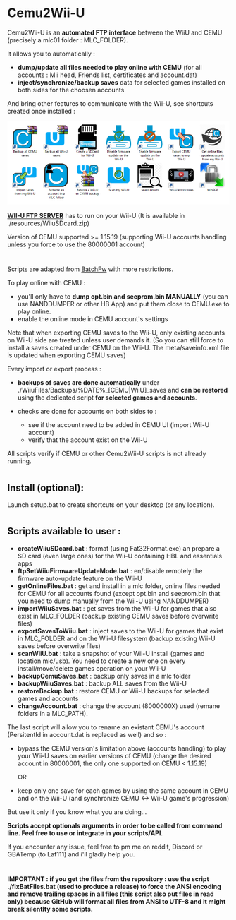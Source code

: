 # Cemu2Wii-U


Cemu2Wii-U is an **automated FTP interface** between the WiiU and CEMU (precisely a mlc01 folder : MLC_FOLDER). 

It allows you to automatically :
- **dump/update all files needed to play online with CEMU** (for all accounts : Mii head, Friends list, certificates and account.dat)
- **inject/synchronize/backup saves** data for selected games installed on both sides for the choosen accounts 

And bring other features to communicate with the Wii-U, see shortcuts created once installed :

<p align="center">
  <img src="resources/Cemu2Wii-U.png">
</p>


**[WII-U FTP SERVER](https://github.com/Laf111/WiiUFtpServer)** has to run on your Wii-U
(It is available in ./resources/WiiuSDcard.zip)


Version of CEMU supported >= 1.15.19 (supporting Wii-U accounts handling unless you force to use the 80000001 account)


#
Scripts are adapted from [BatchFw](https://github.com/Laf111/CEMU-Batch-Framework) with more restrictions. 

To play online with CEMU : 
- you'll only have to **dump opt.bin and seeprom.bin MANUALLY** (you can use NANDDUMPER or other HB App) and put them close to CEMU.exe to play online.
- enable the online mode in CEMU account's settings


Note that when exporting CEMU saves to the Wii-U, only existing accounts on Wii-U side are treated unless user demands it.
(So you can still force to install a saves created under CEMU on the Wii-U. The meta/saveinfo.xml file is updated when exporting CEMU saves)


Every import or export process :
- **backups of saves are done automatically** under ./WiiuFiles/Backups/\%DATE\%\_[CEMU|WiiU]\_saves and **can be restored** using the dedicated script **for selected games and accounts**.

- checks are done for accounts on both sides to : 
  - see if the account need to be added in CEMU UI (import Wii-U account)
  - verify that the account exist on the Wii-U



All scripts verify if CEMU or other Cemu2Wii-U scripts is not already running.

#
## Install (optional):

Launch setup.bat to create shortcuts on your desktop (or any location).

#
## Scripts available to user :

- **createWiiuSDcard.bat** : format (using Fat32Format.exe) an prepare a SD card (even large ones) for the Wii-U containing HBL and essentials apps
- **ftpSetWiiuFirmwareUpdateMode.bat** : en/disable remotely the firmware auto-update feature on the Wii-U
- **getOnlineFiles.bat** : get and install in a mlc folder, online files needed for CEMU for all accounts found
  (except opt.bin and seeprom.bin that you need to dump manually from the Wii-U using NANDDUMPER)
- **importWiiuSaves.bat** : get saves from the Wii-U for games that also exist in MLC_FOLDER (backup existing CEMU saves before overwrite files)
- **exportSavesToWiiu.bat** : inject saves to the Wii-U for games that exist in MLC_FOLDER and on the Wii-U filesystem (backup existing Wii-U saves before overwrite files)
- **scanWiiU.bat** : take a snapshot of your Wii-U install (games and location mlc/usb). You need to create a new one on every install/move/delete games operation on your Wii-U
- **backupCemuSaves.bat** : backup only saves in a mlc folder
- **backupWiiuSaves.bat** : backup ALL saves from the Wii-U
- **restoreBackup.bat** : restore CEMU or Wii-U backups for selected games and accounts
- **changeAccount.bat** : change the account (8000000X) used (remane folders in a MLC_PATH). 

The last script will allow you to rename an existant CEMU's account (PersitentId in account.dat is replaced as well) and so :
- bypass the CEMU version's limitation above (accounts handling) to play your Wii-U saves on earlier versions of CEMU (change the desired account in 80000001, the only one supported on CEMU < 1.15.19) 

    OR

- keep only one save for each games by using the same account in CEMU and on the Wii-U (and synchronize CEMU <-> Wii-U game's progression)

But use it only if you know what you are doing...

**Scripts accept optionals arguments in order to be called from command line. Feel free to use or integrate in your scripts/API**.

If you encounter any issue, feel free to pm me on reddit, Discord or GBATemp (to Laf111) and i'll gladly help you.


# 
**IMPORTANT : if you get the files from the repository : use the script ./fixBatFiles.bat (used to produce a release) to force the ANSI encoding and remove trailing spaces in all files (this script also put files in read only) because GitHub will format all files from ANSI to UTF-8 and it might break silentlty some scripts.**
#
